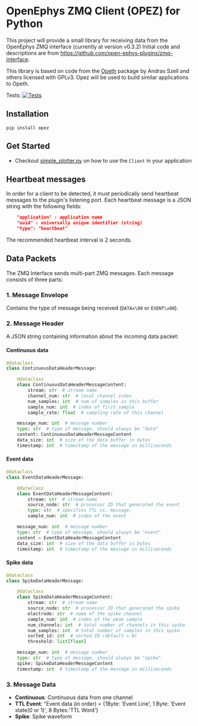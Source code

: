 # OpenEphys ZMQ Client (OPEZ) for Python 

This project will provide a small library for receiving data from the OpenEphys ZMQ
interface (currently at version v0.3.2) Initial code and descriptions are from
https://github.com/open-ephys-plugins/zmq-interface. 

This library is based on code from the [Opeth](https://opeth.readthedocs.io) package by
Andras Szell and others licensed with GPLv3. Opez will be used to build similar applications
to Opeth.

Tests: [![Tests](https://github.com/cog-neurophys-lab/opez/actions/workflows/python-app.yml/badge.svg)](https://github.com/cog-neurophys-lab/opez/actions/workflows/python-app.yml)

## Installation

```
pip install opez
```


## Get Started

- Checkout [simple_plotter.py](opez/simple_plotter.py) on how to use the `Client` in your application

## Heartbeat messages

In order for a client to be detected, it must periodically send heartbeat messages to the
plugin's listening port. Each heartbeat message is a JSON string with the following fields:

```json
    "application" : application name
    "uuid" : universally unique identifier (string)
    "type": "heartbeat"
```

The recommended heartbeat interval is 2 seconds. 

## Data Packets

The ZMQ Interface sends multi-part ZMQ messages. Each message consists of three parts:

### 1. Message Envelope

Contains the type of message being received (`DATAx\00` or `EVENT\x00`).


### 2. Message Header

A JSON string containing information about the incoming data packet:

#### Continuous data

```python
@dataclass
class ContinuousDataHeaderMessage:

    @dataclass
    class ContinuousDataHeaderMessageContent:
        stream: str  # stream name
        channel_num: str  # local channel index
        num_samples: int  # num of samples in this buffer
        sample_num: int  # index of first sample
        sample_rate: float  # sampling rate of this channel

    message_num: int  # message number
    type: str  # type of message, should always be "data"
    content: ContinuousDataHeaderMessageContent
    data_size: int  # size of the data buffer in bytes
    timestamp: int  # timestamp of the message in milliseconds
```

#### Event data

```python
@dataclass
class EventDataHeaderMessage:

    @dataclass
    class EventDataHeaderMessageContent:
        stream: str  # stream name
        source_node: str  # processor ID that generated the event
        type: str  # specifies TTL vs. message,
        sample_num: int  # index of the event

    message_num: int  # message number
    type: str  # type of message, should always be "event"
    content = EventDataHeaderMessageContent
    data_size: int  # size of the data buffer in bytes
    timestamp: int  # timestamp of the message in milliseconds
```

#### Spike data

```python
@dataclass
class SpikeDataHeaderMessage:

    @dataclass
    class SpikeDataHeaderMessageContent:
        stream: str  # stream name
        source_node: str  # processor ID that generated the spike
        electrode: str  # name of the spike channel
        sample_num: int  # index of the peak sample
        num_channels: int  # total number of channels in this spike
        num_samples: int  # total number of samples in this spike
        sorted_id: int  # sorted ID (default = 0)
        threshold: list[float]

    message_num: int  # message number
    type: str  # type of message, should always be "spike"
    spike: SpikeDataHeaderMessageContent
    timestamp: int  # timestamp of the message in milliseconds
```

### 3. Message Data

- **Continuous**: Continuous data from one channel
- **TTL Event**: "Event data (in order) = {1Byte\: 'Event Line', 1 Byte\: 'Event state(0 or 1)', 8 Bytes:'TTL Word'}
- **Spike**: Spike waveform
